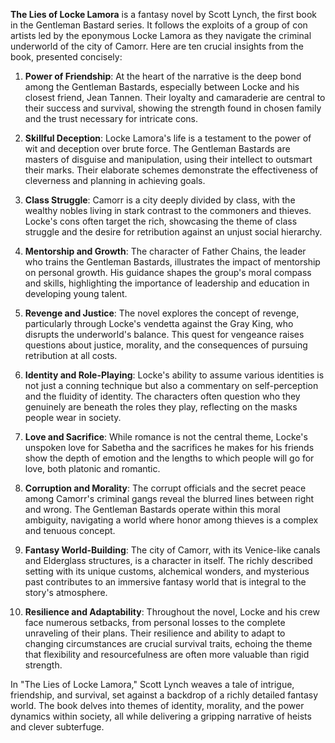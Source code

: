 **The Lies of Locke Lamora** is a fantasy novel by Scott Lynch, the first book in the Gentleman Bastard series. It follows the exploits of a group of con artists led by the eponymous Locke Lamora as they navigate the criminal underworld of the city of Camorr. Here are ten crucial insights from the book, presented concisely:

1. **Power of Friendship**: At the heart of the narrative is the deep bond among the Gentleman Bastards, especially between Locke and his closest friend, Jean Tannen. Their loyalty and camaraderie are central to their success and survival, showing the strength found in chosen family and the trust necessary for intricate cons.

2. **Skillful Deception**: Locke Lamora's life is a testament to the power of wit and deception over brute force. The Gentleman Bastards are masters of disguise and manipulation, using their intellect to outsmart their marks. Their elaborate schemes demonstrate the effectiveness of cleverness and planning in achieving goals.

3. **Class Struggle**: Camorr is a city deeply divided by class, with the wealthy nobles living in stark contrast to the commoners and thieves. Locke's cons often target the rich, showcasing the theme of class struggle and the desire for retribution against an unjust social hierarchy.

4. **Mentorship and Growth**: The character of Father Chains, the leader who trains the Gentleman Bastards, illustrates the impact of mentorship on personal growth. His guidance shapes the group's moral compass and skills, highlighting the importance of leadership and education in developing young talent.

5. **Revenge and Justice**: The novel explores the concept of revenge, particularly through Locke's vendetta against the Gray King, who disrupts the underworld's balance. This quest for vengeance raises questions about justice, morality, and the consequences of pursuing retribution at all costs.

6. **Identity and Role-Playing**: Locke's ability to assume various identities is not just a conning technique but also a commentary on self-perception and the fluidity of identity. The characters often question who they genuinely are beneath the roles they play, reflecting on the masks people wear in society.

7. **Love and Sacrifice**: While romance is not the central theme, Locke's unspoken love for Sabetha and the sacrifices he makes for his friends show the depth of emotion and the lengths to which people will go for love, both platonic and romantic.

8. **Corruption and Morality**: The corrupt officials and the secret peace among Camorr's criminal gangs reveal the blurred lines between right and wrong. The Gentleman Bastards operate within this moral ambiguity, navigating a world where honor among thieves is a complex and tenuous concept.

9. **Fantasy World-Building**: The city of Camorr, with its Venice-like canals and Elderglass structures, is a character in itself. The richly described setting with its unique customs, alchemical wonders, and mysterious past contributes to an immersive fantasy world that is integral to the story's atmosphere.

10. **Resilience and Adaptability**: Throughout the novel, Locke and his crew face numerous setbacks, from personal losses to the complete unraveling of their plans. Their resilience and ability to adapt to changing circumstances are crucial survival traits, echoing the theme that flexibility and resourcefulness are often more valuable than rigid strength.

In "The Lies of Locke Lamora," Scott Lynch weaves a tale of intrigue, friendship, and survival, set against a backdrop of a richly detailed fantasy world. The book delves into themes of identity, morality, and the power dynamics within society, all while delivering a gripping narrative of heists and clever subterfuge.